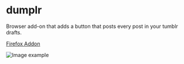 # dumplr
Browser add-on that adds a button that posts every post in your tumblr drafts.

[Firefox Addon](https://addons.mozilla.org/en-US/firefox/addon/dumplr/)

![Image example](https://addons.cdn.mozilla.net/user-media/previews/full/223/223996.png?modified=1566681816)
